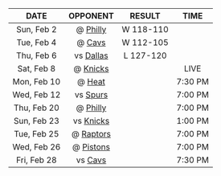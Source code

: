 |    DATE     |            OPPONENT            |  RESULT   |  TIME   |
|:-----------:|:------------------------------:|:---------:|:-------:|
| Sun, Feb 2  |     @ [Philly](/r/sixers)      | W 118-110 |         |
| Tue, Feb 4  |   @ [Cavs](/r/clevelandcavs)   | W 112-105 |         |
| Thu, Feb 6  |   vs [Dallas](/r/Mavericks)    | L 127-120 |         |
| Sat, Feb 8  |    @ [Knicks](/r/NYKnicks)     |           |  LIVE   |
| Mon, Feb 10 |       @ [Heat](/r/heat)        |           | 7:30 PM |
| Wed, Feb 12 |    vs [Spurs](/r/NBASpurs)     |           | 7:00 PM |
| Thu, Feb 20 |     @ [Philly](/r/sixers)      |           | 7:00 PM |
| Sun, Feb 23 |    vs [Knicks](/r/NYKnicks)    |           | 1:00 PM |
| Tue, Feb 25 | @ [Raptors](/r/torontoraptors) |           | 7:00 PM |
| Wed, Feb 26 | @ [Pistons](/r/DetroitPistons) |           | 7:00 PM |
| Fri, Feb 28 |  vs [Cavs](/r/clevelandcavs)   |           | 7:30 PM |